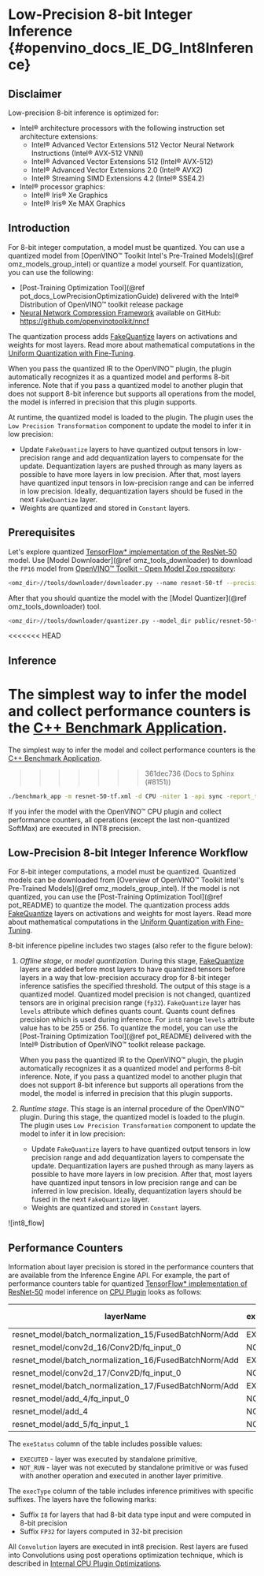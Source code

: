 # Low-Precision 8-bit Integer Inference {#openvino_docs_IE_DG_Int8Inference}

## Disclaimer

Low-precision 8-bit inference is optimized for:
- Intel® architecture processors with the following instruction set architecture extensions:  
  - Intel® Advanced Vector Extensions 512 Vector Neural Network Instructions (Intel® AVX-512 VNNI)
  - Intel® Advanced Vector Extensions 512 (Intel® AVX-512)
  - Intel® Advanced Vector Extensions 2.0 (Intel® AVX2)
  - Intel® Streaming SIMD Extensions 4.2 (Intel® SSE4.2)
- Intel® processor graphics:
  - Intel® Iris® Xe Graphics
  - Intel® Iris® Xe MAX Graphics

## Introduction

For 8-bit integer computation, a model must be quantized. You can use a quantized model from [OpenVINO™ Toolkit Intel's Pre-Trained Models](@ref omz_models_group_intel) or quantize a model yourself. For quantization, you can use the following:
- [Post-Training Optimization Tool](@ref pot_docs_LowPrecisionOptimizationGuide) delivered with the Intel® Distribution of OpenVINO™ toolkit release package
- [Neural Network Compression Framework](https://www.intel.com/content/www/us/en/artificial-intelligence/posts/openvino-nncf.html) available on GitHub: https://github.com/openvinotoolkit/nncf

The quantization process adds [FakeQuantize](../ops/quantization/FakeQuantize_1.md) layers on activations and weights for most layers. Read more about mathematical computations in the [Uniform Quantization with Fine-Tuning](https://github.com/openvinotoolkit/nncf/blob/develop/docs/compression_algorithms/Quantization.md).

When you pass the quantized IR to the OpenVINO™ plugin, the plugin automatically recognizes it as a quantized model and performs 8-bit inference. Note that if you pass a quantized model to another plugin that does not support 8-bit inference but supports all operations from the model, the model is inferred in precision that this plugin supports.

At runtime, the quantized model is loaded to the plugin. The plugin uses the `Low Precision Transformation` component to update the model to infer it in low precision:
   - Update `FakeQuantize` layers to have quantized output tensors in low-precision range and add dequantization layers to compensate for the update. Dequantization layers are pushed through as many layers as possible to have more layers in low precision. After that, most layers have quantized input tensors in low-precision range and can be inferred in low precision. Ideally, dequantization layers should be fused in the next `FakeQuantize` layer.
   - Weights are quantized and stored in `Constant` layers. 

## Prerequisites

Let's explore quantized [TensorFlow* implementation of the ResNet-50](https://github.com/openvinotoolkit/open_model_zoo/tree/master/models/public/resnet-50-tf) model. Use [Model Downloader](@ref omz_tools_downloader) to download the `FP16` model from [OpenVINO™ Toolkit - Open Model Zoo repository](https://github.com/openvinotoolkit/open_model_zoo):

```sh
<omz_dir>//tools/downloader/downloader.py --name resnet-50-tf --precisions FP16-INT8
```
After that you should quantize the model with the [Model Quantizer](@ref omz_tools_downloader) tool.
```sh
<omz_dir>//tools/downloader/quantizer.py --model_dir public/resnet-50-tf --dataset_dir <DATASET_DIR> --precisions=FP16-INT8
```
<<<<<<< HEAD

## Inference

The simplest way to infer the model and collect performance counters is the [C++ Benchmark Application](../../samples/cpp/benchmark_app/README.md). 
=======
The simplest way to infer the model and collect performance counters is the [C++ Benchmark Application](../../inference-engine/samples/benchmark_app/README.md). 
>>>>>>> 361dec736 (Docs to Sphinx (#8151))
```sh
./benchmark_app -m resnet-50-tf.xml -d CPU -niter 1 -api sync -report_type average_counters  -report_folder pc_report_dir
```
If you infer the model with the OpenVINO™ CPU plugin and collect performance counters, all operations (except the last non-quantized SoftMax) are executed in INT8 precision.  

## Low-Precision 8-bit Integer Inference Workflow

For 8-bit integer computations, a model must be quantized. Quantized models can be downloaded from [Overview of OpenVINO™ Toolkit Intel's Pre-Trained Models](@ref omz_models_group_intel). If the model is not quantized, you can use the [Post-Training Optimization Tool](@ref pot_README) to quantize the model. The quantization process adds [FakeQuantize](../ops/quantization/FakeQuantize_1.md) layers on activations and weights for most layers. Read more about mathematical computations in the [Uniform Quantization with Fine-Tuning](https://github.com/openvinotoolkit/nncf/blob/develop/docs/compression_algorithms/Quantization.md).

8-bit inference pipeline includes two stages (also refer to the figure below):
1. *Offline stage*, or *model quantization*. During this stage, [FakeQuantize](../ops/quantization/FakeQuantize_1.md) layers are added before most layers to have quantized tensors before layers in a way that low-precision accuracy drop for 8-bit integer inference satisfies the specified threshold. The output of this stage is a quantized model. Quantized model precision is not changed, quantized tensors are in original precision range (`fp32`). `FakeQuantize` layer has `levels` attribute which defines quants count. Quants count defines precision which is used during inference. For `int8` range `levels` attribute value has to be 255 or 256. To quantize the model, you can use the [Post-Training Optimization Tool](@ref pot_README) delivered with the Intel® Distribution of OpenVINO™ toolkit release package.

   When you pass the quantized IR to the OpenVINO™ plugin, the plugin automatically recognizes it as a quantized model and performs 8-bit inference. Note, if you pass a quantized model to another plugin that does not support 8-bit inference but supports all operations from the model, the model is inferred in precision that this plugin supports.

2. *Runtime stage*. This stage is an internal procedure of the OpenVINO™ plugin. During this stage, the quantized model is loaded to the plugin. The plugin uses `Low Precision Transformation` component to update the model to infer it in low precision:
   - Update `FakeQuantize` layers to have quantized output tensors in low precision range and add dequantization layers to compensate the update. Dequantization layers are pushed through as many layers as possible to have more layers in low precision. After that, most layers have quantized input tensors in low precision range and can be inferred in low precision. Ideally, dequantization layers should be fused in the next `FakeQuantize` layer.
   - Weights are quantized and stored in `Constant` layers. 

![int8_flow]

## Performance Counters

Information about layer precision is stored in the performance counters that are
available from the Inference Engine API. For example, the part of performance counters table for quantized [TensorFlow* implementation of ResNet-50](https://github.com/openvinotoolkit/open_model_zoo/tree/master/models/public/resnet-50-tf) model inference on [CPU Plugin](supported_plugins/CPU.md) looks as follows:


| layerName                                                 | execStatus | layerType    | execType             | realTime (ms) | cpuTime (ms) |
| --------------------------------------------------------- | ---------- | ------------ | -------------------- | ------------- | ------------ |
| resnet\_model/batch\_normalization\_15/FusedBatchNorm/Add | EXECUTED   | Convolution  | jit\_avx512\_1x1\_I8 | 0.377         | 0.377        |
| resnet\_model/conv2d\_16/Conv2D/fq\_input\_0              | NOT\_RUN   | FakeQuantize | undef                | 0             | 0            |
| resnet\_model/batch\_normalization\_16/FusedBatchNorm/Add | EXECUTED   | Convolution  | jit\_avx512\_I8      | 0.499         | 0.499        |
| resnet\_model/conv2d\_17/Conv2D/fq\_input\_0              | NOT\_RUN   | FakeQuantize | undef                | 0             | 0            |
| resnet\_model/batch\_normalization\_17/FusedBatchNorm/Add | EXECUTED   | Convolution  | jit\_avx512\_1x1\_I8 | 0.399         | 0.399        |
| resnet\_model/add\_4/fq\_input\_0                         | NOT\_RUN   | FakeQuantize | undef                | 0             | 0            |
| resnet\_model/add\_4                                      | NOT\_RUN   | Eltwise      | undef                | 0             | 0            |
| resnet\_model/add\_5/fq\_input\_1                         | NOT\_RUN   | FakeQuantize | undef                | 0             | 0            |


   The `exeStatus` column of the table includes possible values:
   - `EXECUTED` - layer was executed by standalone primitive,
   - `NOT_RUN` - layer was not executed by standalone primitive or was fused with another operation and executed in another layer primitive.  
   
   The `execType` column of the table includes inference primitives with specific suffixes. The layers have the following marks:
   * Suffix `I8` for layers that had 8-bit data type input and were computed in 8-bit precision
   * Suffix `FP32` for layers computed in 32-bit precision 

   All `Convolution` layers are executed in int8 precision. Rest layers are fused into Convolutions using post operations optimization technique, which is described in [Internal CPU Plugin Optimizations](supported_plugins/CPU.md).
